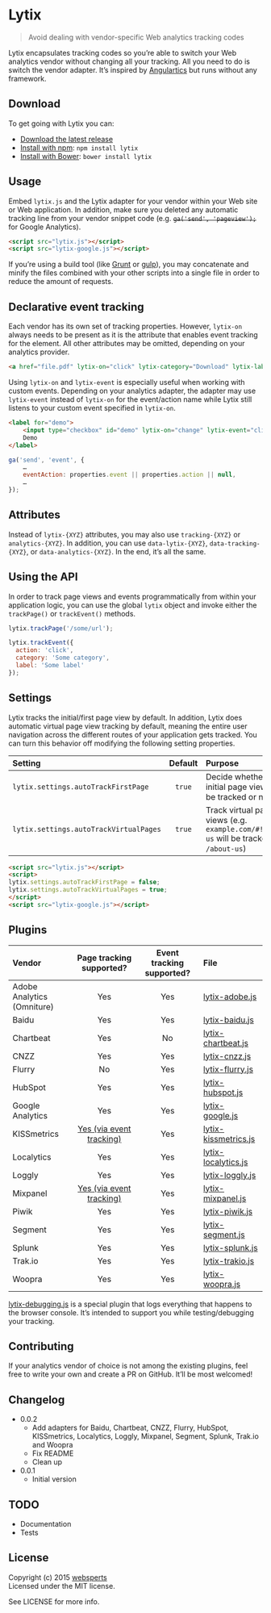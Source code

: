 # Lytix

> Avoid dealing with vendor-specific Web analytics tracking codes

Lytix encapsulates tracking codes so you’re able to switch your Web analytics vendor without changing all your tracking. All you need to do is switch the vendor adapter. It’s inspired by [Angulartics](http://luisfarzati.github.io/angulartics/) but runs without any framework.

## Download

To get going with Lytix you can:

- [Download the latest release](https://github.com/websperts/lytix/archive/master.zip)
- [Install with npm](https://www.npmjs.com/): `npm install lytix`
- [Install with Bower](http://bower.io/): `bower install lytix`

## Usage

Embed `lytix.js` and the Lytix adapter for your vendor within your Web site or Web application. In addition, make sure you deleted any automatic tracking line from your vendor snippet code (e.g. ~~`ga('send', 'pageview');`~~ for Google Analytics).

```html
<script src="lytix.js"></script>
<script src="lytix-google.js"></script>
```

If you’re using a build tool (like [Grunt](http://gruntjs.com/) or [gulp](http://gulpjs.com/)), you may concatenate and minify the files combined with your other scripts into a single file in order to reduce the amount of requests.

## Declarative event tracking

Each vendor has its own set of tracking properties. However, `lytix-on` always needs to be present as it is the attribute that enables event tracking for the element. All other attributes may be omitted, depending on your analytics provider.

```html
<a href="file.pdf" lytix-on="click" lytix-category="Download" lytix-label="Demo123.zip">Download</a>
```

Using `lytix-on` and `lytix-event` is especially useful when working with custom events. Depending on your analytics adapter, the adapter may use `lytix-event` instead of `lytix-on` for the event/action name while Lytix still listens to your custom event specified in `lytix-on`.

```html
<label for="demo">
    <input type="checkbox" id="demo" lytix-on="change" lytix-event="click" lytix-category="Checkbox" lytix-label="confirm_terms">
    Demo
</label>
```

```js
ga('send', 'event', {
    …
    eventAction: properties.event || properties.action || null,
    …
});
```

## Attributes

Instead of `lytix-{XYZ}` attributes, you may also use `tracking-{XYZ}` or `analytics-{XYZ}`. In addition, you can use `data-lytix-{XYZ}`, `data-tracking-{XYZ}`, or `data-analytics-{XYZ}`. In the end, it’s all the same.

## Using the API

In order to track page views and events programmatically from within your application logic, you can use the global `lytix` object and invoke either the `trackPage()` or `trackEvent()` methods.

```js
lytix.trackPage('/some/url');
```

```js
lytix.trackEvent({
  action: 'click',
  category: 'Some category',
  label: 'Some label'
});
```

## Settings

Lytix tracks the initial/first page view by default. In addition, Lytix does automatic virtual page view tracking by default, meaning the entire user navigation across the different routes of your application gets tracked. You can turn this behavior off modifying the following setting properties.

| Setting                                | Default | Purpose                                                                                   |
|:---------------------------------------|:-------:|:------------------------------------------------------------------------------------------|
| `lytix.settings.autoTrackFirstPage`    | `true`  | Decide whether the initial page view shall be tracked or not                              |
| `lytix.settings.autoTrackVirtualPages` | `true`  | Track virtual page views (e.g. `example.com/#!/about-us` will be tracked as `/about-us`)  |

```html
<script src="lytix.js"></script>
<script>
lytix.settings.autoTrackFirstPage = false;
lytix.settings.autoTrackVirtualPages = true;
</script>
<script src="lytix-google.js"></script>
```

## Plugins

| Vendor                     | Page tracking supported?                                                                                                  | Event tracking supported? | File                                                                                            |
|:---------------------------|:-------------------------------------------------------------------------------------------------------------------------:|:-------------------------:|:------------------------------------------------------------------------------------------------|
| Adobe Analytics (Omniture) | Yes                                                                                                                       | Yes                       | [lytix-adobe.js](https://github.com/websperts/lytix/blob/master/lytix-adobe.js)                 |
| Baidu                      | Yes                                                                                                                       | Yes                       | [lytix-baidu.js](https://github.com/websperts/lytix/blob/master/lytix-baidu.js)                 |
| Chartbeat                  | Yes                                                                                                                       | No                        | [lytix-chartbeat.js](https://github.com/websperts/lytix/blob/master/lytix-chartbeat.js)         |
| CNZZ                       | Yes                                                                                                                       | Yes                       | [lytix-cnzz.js](https://github.com/websperts/lytix/blob/master/lytix-cnzz.js)                   |
| Flurry                     | No                                                                                                                        | Yes                       | [lytix-flurry.js](https://github.com/websperts/lytix/blob/master/lytix-flurry.js)               |
| HubSpot                    | Yes                                                                                                                       | Yes                       | [lytix-hubspot.js](https://github.com/websperts/lytix/blob/master/lytix-hubspot.js)             |
| Google Analytics           | Yes                                                                                                                       | Yes                       | [lytix-google.js](https://github.com/websperts/lytix/blob/master/lytix-google.js)               |
| KISSmetrics                | [Yes (via event tracking)](//support.kissmetrics.com/apis/javascript/javascript-specific/#tracking-individual-page-views) | Yes                       | [lytix-kissmetrics.js](https://github.com/websperts/lytix/blob/master/lytix-kissmetrics.js)     |
| Localytics                 | Yes                                                                                                                       | Yes                       | [lytix-localytics.js](https://github.com/websperts/lytix/blob/master/lytix-localytics.js)       |
| Loggly                     | Yes                                                                                                                       | Yes                       | [lytix-loggly.js](https://github.com/websperts/lytix/blob/master/lytix-loggly.js)               |
| Mixpanel                   | [Yes (via event tracking)](//mixpanel.com/docs/getting-started/events-vs-page-views)                                      | Yes                       | [lytix-mixpanel.js](https://github.com/websperts/lytix/blob/master/lytix-mixpanel.js)           |
| Piwik                      | Yes                                                                                                                       | Yes                       | [lytix-piwik.js](https://github.com/websperts/lytix/blob/master/lytix-piwik.js)                 |
| Segment                    | Yes                                                                                                                       | Yes                       | [lytix-segment.js](https://github.com/websperts/lytix/blob/master/lytix-segment.js)             |
| Splunk                     | Yes                                                                                                                       | Yes                       | [lytix-splunk.js](https://github.com/websperts/lytix/blob/master/lytix-splunk.js)               |
| Trak.io                    | Yes                                                                                                                       | Yes                       | [lytix-trakio.js](https://github.com/websperts/lytix/blob/master/lytix-trakio.js)               |
| Woopra                     | Yes                                                                                                                       | Yes                       | [lytix-woopra.js](https://github.com/websperts/lytix/blob/master/lytix-woopra.js)               |

[lytix-debugging.js](https://github.com/websperts/lytix/blob/master/lytix-debugging.js) is a special plugin that logs everything that happens to the browser console. It’s intended to support you while testing/debugging your tracking.

## Contributing

If your analytics vendor of choice is not among the existing plugins, feel free to write your own and create a PR on GitHub. It’ll be most welcomed!

## Changelog

* 0.0.2
  * Add adapters for Baidu, Chartbeat, CNZZ, Flurry, HubSpot, KISSmetrics, Localytics, Loggly, Mixpanel, Segment, Splunk, Trak.io and Woopra
  * Fix README
  * Clean up
* 0.0.1
  * Initial version

## TODO

- Documentation
- Tests

## License

Copyright (c) 2015 [websperts](http://websperts.com/)  
Licensed under the MIT license.

See LICENSE for more info.
